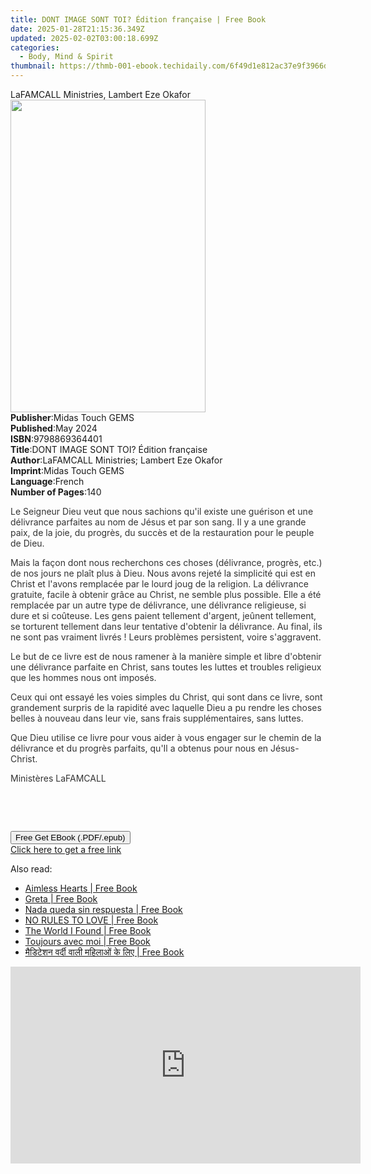 ```yaml
---
title: DONT IMAGE SONT TOI? Édition française | Free Book
date: 2025-01-28T21:15:36.349Z
updated: 2025-02-02T03:00:18.699Z
categories:
  - Body, Mind & Spirit
thumbnail: https://thmb-001-ebook.techidaily.com/6f49d1e812ac37e9f3966d2cc45d997440437e92f0fef314b7c7b2fecb8b2fe8.jpg
---
```

<main id="book-container">
  <div class="flex flex-col">
    <div class="book-brief flex-1 py-6 px-4 sm:p-6 md:py-10 md:px-8">
      <!-- brief-->
      <div class="book-brief-main">
        LaFAMCALL Ministries, Lambert Eze Okafor
      </div>
    </div>
    <div
      class="book-meta-info flex-1 grid gap-4 col-start-1 col-end-3 row-start-1 sm:mb-6 sm:grid-cols-4 lg:gap-6 lg:col-start-2 lg:row-end-6 lg:row-span-6 lg:mb-0"
    >
      <div
        class="book-meta-info-left place-content-center mt-4 p-4 text-sm leading-6 col-start-2 col-span-2 dark:text-slate-400"
      >
        <img
          class="w-full h-500 object-cover rounded-lg sm:h-255 sm:col-span-2 lg:col-span-full"
          src="https://img-001-ebook.techidaily.com/54048d2aaf26a25d3f6cbcf6ac3be8d5e850a695bacd67edbd8adf3e53bf07db.jpg"
          alt=""
          width="312"
          height="500"
        />
      </div>
      <div
        class="book-meta-info-right mt-2 col-start-1 row-start-2 col-span-3 self-center"
      >
        <!-- meta data  -->
        <div class="flex flex-col px-4 md:px-8">
          <div class="flex-1">
            <strong>Publisher</strong>:<span class="px-2"
              >Midas Touch GEMS</span
            >
          </div>
          <div class="flex-1">
            <strong>Published</strong>:<span class="px-2">May 2024</span>
          </div>
          <div class="flex-1">
            <strong>ISBN</strong>:<span class="px-2">9798869364401</span>
          </div>
          <div class="flex-1">
            <strong>Title</strong>:<span class="px-2"
              >DONT IMAGE SONT TOI? Édition française</span
            >
          </div>
          <div class="flex-1">
            <strong>Author</strong>:<span class="px-2"
              >LaFAMCALL Ministries; Lambert Eze Okafor</span
            >
          </div>
          <div class="flex-1">
            <strong>Imprint</strong>:<span class="px-2">Midas Touch GEMS</span>
          </div>
          <div class="flex-1">
            <strong>Language</strong>:<span class="px-2">French</span>
          </div>
          <div class="flex-1">
            <strong>Number of Pages</strong>:<span class="px-2">140</span>
          </div>
        </div>
      </div>
    </div>
    <div class="book-description flex-1 py-6 px-4 sm:p-6 md:py-10 md:px-8">
      <div class="book-description-main">
        <div accordion-content="" id="description">
          <p class="ql-align-justify">
            <span style="color: rgb(51, 51, 51)"
              >Le Seigneur Dieu veut que nous sachions qu'il existe une guérison
              et une délivrance parfaites au nom de Jésus et par son sang. Il y
              a une grande paix, de la joie, du progrès, du succès et de la
              restauration pour le peuple de Dieu.</span
            >
          </p>
          <p class="ql-align-justify">
            <span style="color: rgb(51, 51, 51)"
              >Mais la façon dont nous recherchons ces choses (délivrance,
              progrès, etc.) de nos jours ne plaît plus à Dieu. Nous avons
              rejeté la simplicité qui est en Christ et l'avons remplacée par le
              lourd joug de la religion. La délivrance gratuite, facile à
              obtenir grâce au Christ, ne semble plus possible. Elle a été
              remplacée par un autre type de délivrance, une délivrance
              religieuse, si dure et si coûteuse. Les gens paient tellement
              d'argent, jeûnent tellement, se torturent tellement dans leur
              tentative d'obtenir la délivrance. Au final, ils ne sont pas
              vraiment livrés ! Leurs problèmes persistent, voire
              s'aggravent.</span
            >
          </p>
          <p class="ql-align-justify">
            <span style="color: rgb(51, 51, 51)"
              >Le but de ce livre est de nous ramener à la manière simple et
              libre d'obtenir une délivrance parfaite en Christ, sans toutes les
              luttes et troubles religieux que les hommes nous ont
              imposés.</span
            >
          </p>
          <p class="ql-align-justify">
            <span style="color: rgb(51, 51, 51)"
              >Ceux qui ont essayé les voies simples du Christ, qui sont dans ce
              livre, sont grandement surpris de la rapidité avec laquelle Dieu a
              pu rendre les choses belles à nouveau dans leur vie, sans frais
              supplémentaires, sans luttes.</span
            >
          </p>
          <p class="ql-align-justify">
            <span style="color: rgb(51, 51, 51)"
              >Que Dieu utilise ce livre pour vous aider à vous engager sur le
              chemin de la délivrance et du progrès parfaits, qu'Il a obtenus
              pour nous en Jésus-Christ.</span
            >
          </p>
          <p class="ql-align-justify"></p>
          <p class="ql-align-justify">
            <span style="color: rgb(51, 51, 51)">Ministères LaFAMCALL</span>
          </p>
          <p><br /></p>
          <p><br /></p>
        </div>
        <div class="accordion-fader"></div>
      </div>
    </div>
    <div class="book-excerpts flex-1 py-6 px-4 sm:p-6 md:py-10 md:px-8"></div>
    <div
      class="book-about-author flex-1 py-6 px-4 sm:p-6 md:py-10 md:px-8"
    ></div>
    <div class="book-free-get flex-1 py-6 px-4 sm:p-6 md:py-10 md:px-8">
      <button
        id="btn-free-get"
        class="bg-blue-500 hover:bg-blue-700 text-white font-bold py-2 px-4 rounded"
      >
        Free Get EBook (.PDF/.epub)
      </button>
      <div id="countdown-display" class="px-2 text-lg mt-2"></div>
      <a
        id="free-link"
        class="hidden bg-blue-500 hover:bg-blue-700 text-white font-bold py-2 px-4 rounded"
        href="https://www.ebooks.com/en-us/book/211352933/dont-image-sont-toi-dition-fran-aise/lafamcall-ministries/"
        target="_blank"
        >Click here to get a free link</a
      >
    </div>
    <script>
      let countdownTime = 0;
      let countdownInterval = null;
      document
        .getElementById('btn-free-get')
        .addEventListener('click', startCountdown);
      function startCountdown() {
        countdownTime = new Date().getTime() + 60000 * 3;
        countdownInterval = setInterval(updateCountdown, 1000);
        document.getElementById('btn-free-get').disabled = true;
        document
          .getElementById('btn-free-get')
          .classList.add('bg-gray-500', 'cursor-not-allowed');
      }
      function updateCountdown() {
        let currentTime = new Date().getTime();
        let timeLeft = countdownTime - currentTime;
        let secondsLeft = Math.floor(timeLeft / 1000);
        document.getElementById('countdown-display').innerHTML =
          `Remaining time: ${secondsLeft} seconds.`;
        if (secondsLeft <= 0) {
          clearInterval(countdownInterval);
          document.getElementById('btn-free-get').classList.add('hidden');
          document.getElementById('free-link').classList.remove('hidden');
          document.getElementById('countdown-display').innerHTML = '';
        }
      }
    </script>
  </div>
</main>

<ins class="adsbygoogle"
      style="display:block"
      data-ad-client="ca-pub-7571918770474297"
      data-ad-slot="8358498916"
      data-ad-format="auto"
      data-full-width-responsive="true"></ins>
    

<span class="atpl-alsoreadstyle">Also read:</span>
<div><ul>
<li><a href="https://novels-ebooks.techidaily.com/210968728-9781088225400-aimless-hearts/"><u>Aimless Hearts | Free Book</u></a></li>
<li><a href="https://novels-ebooks.techidaily.com/210968745-9781088237458-greta/"><u>Greta | Free Book</u></a></li>
<li><a href="https://novels-ebooks.techidaily.com/210968756-9781088227480-nada-queda-sin-respuesta/"><u>Nada queda sin respuesta | Free Book</u></a></li>
<li><a href="https://novels-ebooks.techidaily.com/210968740-9781088225714-no-rules-to-love/"><u>NO RULES TO LOVE | Free Book</u></a></li>
<li><a href="https://novels-ebooks.techidaily.com/210968744-9781088231494-the-world-i-found/"><u>The World I Found | Free Book</u></a></li>
<li><a href="https://novels-ebooks.techidaily.com/210968742-9781088232996-toujours-avec-moi/"><u>Toujours avec moi | Free Book</u></a></li>
<li><a href="https://novels-ebooks.techidaily.com/210968755-9789310003178-madatashana-varatha-val-mahalo-ka-le/"><u>मैडिटेशन वर्दी वाली महिलाओं के लिए | Free Book</u></a></li>
</ul></div>

<!-- affiliate ads begin -->
<iframe width="560" height="315" src="https://www.youtube.com/embed/lxv4NM-89CU?si=Uj5rOkhrwZ_6QIuW" title="YouTube video player" frameborder="0" allow="accelerometer; autoplay; clipboard-write; encrypted-media; gyroscope; picture-in-picture; web-share" referrerpolicy="strict-origin-when-cross-origin" allowfullscreen></iframe>
<!-- affiliate ads end -->

